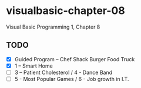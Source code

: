 # visualbasic-chapter-08
Visual Basic Programming 1, Chapter 8

## TODO
- [X] Guided Program – Chef Shack Burger Food Truck
- [X] 1 – Smart Home 
- [ ] 3 – Patient Cholesterol / 4 - Dance Band
- [ ] 5 - Most Popular Games / 6 - Job growth in I.T.